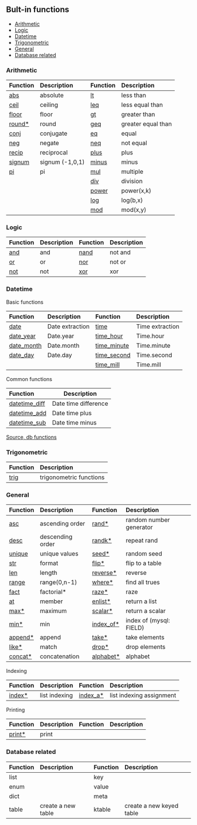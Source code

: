 ## Bult-in functions

- [Arithmetic](#arithmetic)
- [Logic](#logic)
- [Datetime](#datetime)
- [Trigonometric](#trig)
- [General](#general)
- [Database related](#database)

### <p id="arithmetic">Arithmetic</p>

| Function                        | Description             | Function                        | Description             |
| :------------------------------ | :---------------------- | :------------------------------ | :---------------------- |
| [abs](builtin/abs.md)           | absolute                | [lt](builtin/lt.md)             | less than               |
| [ceil](builtin/ceil.md)         | ceiling                 | [leq](builtin/leq.md)           | less equal than         |
| [floor](builtin/floor.md)       | floor                   | [gt](builtin/gt.md)             | greater than            |
| [round*](builtin/round.md)      | round                   | [geq](builtin/geq.md)           | greater equal than      |
| [conj](builtin/conj.md)         | conjugate               | [eq](builtin/eq.md)             | equal                   |
| [neg](builtin/neg.md)           | negate                  | [neq](builtin/neq.md)           | not equal               |
| [recip](builtin/recip.md)       | reciprocal              | [plus](builtin/plus.md)         | plus                    |
| [signum](builtin/signum.md)     | signum (-1,0,1)         | [minus](builtin/minus.md)       | minus                   |
| [pi](builtin/pi.md)             | pi                      | [mul](builtin/mul.md)           | multiple                |
|                                 |                         | [div](builtin/div.md)           | division                |
|                                 |                         | [power](builtin/power.md)       | power(x,k)              |
|                                 |                         | [log](builtin/log.md)           | log(b,x)                |
|                                 |                         | [mod](builtin/mod.md)           | mod(x,y)                |

### <p id="logic">Logic</p>

| Function                        | Description             | Function                        | Description             |
| :------------------------------ | :---------------------- | :------------------------------ | :---------------------- |
| [and](builtin/logic.md#and)     | and                     | [nand](builtin/logic.md#nand)   | not and                 |
| [or](builtin/logic.md#or)       | or                      | [nor](builtin/logic.md#nor)     | not or                  |
| [not](builtin/logic.md#not)     | not                     | [xor](builtin/logic.md#xor)     | xor                     |   

### <p id="datetime">Datetime</p>

Basic functions

| Function                        | Description             | Function                           | Description             |
| :------------------------------ | :---------------------- | :--------------------------------- | :---------------------- |
| [date](date.md#date)            | Date extraction         | [time](date.md#time)               | Time extraction         |
| [date_year](date.md#date-year)  | Date.year               | [time_hour](date.md#time-hour)     | Time.hour               |
| [date_month](date.md#date-month)| Date.month              | [time_minute](date.md#time-minute) | Time.minute             |
| [date_day](date.md#date-day)    | Date.day                | [time_second](date.md#time-second) | Time.second             |
|                                 |                         | [time_mill](date.md#time-mill)     | Time.mill               |

Common functions

| Function                                                  | Description             |
| :---------------------------------------------------------| ------------------------|
| [datetime_diff](date.md#datetime-diff)                    | Date time difference    |
| [datetime_add](date.md#datetime-add)                      | Date time plus          |
| [datetime_sub](date.md#datetime-sub)                      | Date time minus         |

[Source, db functions](https://www.w3schools.com/sql/sql_ref_mysql.asp)

### <p id="trig">Trigonometric</p>

| Function                        | Description             |
| :------------------------------ | :---------------------- |
| [trig](builtin/trig.md)         | trigonometric functions |

### <p id="general">General</p>

| Function                        | Description             | Function                        | Description             |
| :------------------------------ | :---------------------- | :------------------------------ | :---------------------- |
| [asc](builtin/asc.md)           | ascending order         | [rand*](builtin/rand.md)        | random number generator |
| [desc](builtin/desc.md)         | descending order        | [randk*](builtin/randk.md)      | repeat rand             |
| [unique](builtin/unique.md)     | unique values           | [seed*](builtin/seed.md)        | random seed             |
| [str](builtin/str.md)           | format                  | [flip*](builtin/flip.md)        | flip to a table         |
| [len](builtin/len.md)           | length                  | [reverse*](builtin/reverse.md)  | reverse                 |
| [range](builtin/range.md)       | range(0,n-1)            | [where*](builtin/where.md)      | find all trues          |
| [fact](builtin/fact.md)         | factorial*              | [raze*](builtin/raze.md)        | raze                    |
| [at](builtin/at.md)             | member                  | [enlist*](builtin/enlist.md)    | return a list           |
| [max*](builtin/max.md)          | maximum                 | [scalar*](builtin/scalar.md)    | return a scalar         | 
| [min*](builtin/min.md)          | min                     | [index_of*](builtin/indexof.md) | index of (mysql: FIELD) | 
| [append*](builtin/append.md)    | append                  | [take*](builtin/take.md)        | take elements           | 
| [like*](builtin/like.md)        | match                   | [drop*](builtin/drop.md)        | drop elements           |  
| [concat*]()                     | concatenation           | [alphabet*]()                   | alphabet                |

Indexing

| Function                        | Description             | Function                        | Description             |
| :------------------------------ | :---------------------- | :------------------------------ | :---------------------- |
| [index*](builtin/index.md)      | list indexing           | [index_a*](builtin/index.md)    | list indexing assignment|

Printing

| Function                        | Description             | Function                        | Description             |
| :------------------------------ | :---------------------- | :------------------------------ | :---------------------- |
| [print*]()                      | print                   |                                 |                         |

### <p id="database">Database related</p>

| Function                        | Description             | Function                        | Description             |
| :------------------------------ | :---------------------- | :------------------------------ | :---------------------- |
| list                            |                         | key                             |                         |
| enum                            |                         | value                           |                         |
| dict                            |                         | meta                            |                         |
| table                           | create a new table      | ktable                          | create a new keyed table|


